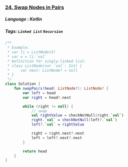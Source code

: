 ### [24. Swap Nodes in Pairs](https://leetcode.com/problems/swap-nodes-in-pairs/description/)

##### Language : Kotlin

##### Tags: `Linked List` `Recursion`

```kotlin
/**
 * Example:
 * var li = ListNode(5)
 * var v = li.`val`
 * Definition for singly-linked list.
 * class ListNode(var `val`: Int) {
 *     var next: ListNode? = null
 * }
 */
class Solution {
    fun swapPairs(head: ListNode?): ListNode? {
        var left = head
        var right = head?.next

        while (right != null) {
            // swap
            val rightValue = checkNotNull(right.`val`)
            right.`val` = checkNotNull(left?.`val`)
            left?.`val` = rightValue

            right = right.next?.next
            left = left?.next?.next
        }

        return head
    }
}
```

